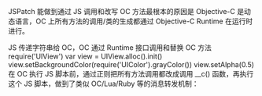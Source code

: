 JSPatch 能做到通过 JS 调用和改写 OC 方法最根本的原因是 Objective-C 是动态语言，OC 上所有方法的调用/类的生成都通过 Objective-C Runtime 在运行时进行。

JS 传递字符串给 OC，OC 通过 Runtime 接口调用和替换 OC 方法
require('UIView')
var view = UIView.alloc().init()
view.setBackgroundColor(require('UIColor').grayColor())
view.setAlpha(0.5)
在 OC 执行 JS 脚本前，通过正则把所有方法调用都改成调用 __c() 函数，再执行这个 JS 脚本，做到了类似 OC/Lua/Ruby 等的消息转发机制：
